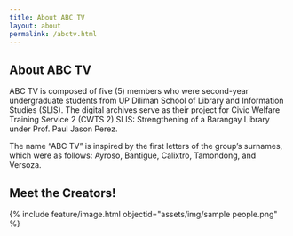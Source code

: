 ```yaml
---
title: About ABC TV
layout: about
permalink: /abctv.html
---
```


## About ABC TV

ABC TV is composed of five (5) members who were second-year undergraduate students from UP Diliman School of Library and Information Studies (SLIS). The digital archives serve as their project for Civic Welfare Training Service 2 (CWTS 2) SLIS: Strengthening of a Barangay Library under Prof. Paul Jason Perez.

The name “ABC TV” is inspired by the first letters of the group’s surnames, which were as follows: Ayroso, Bantigue, Calixtro, Tamondong, and Versoza.

## Meet the Creators!

{% include feature/image.html objectid="assets/img/sample people.png" %}

